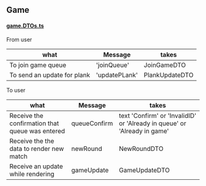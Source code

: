 ## Game

#### [game.DTOs.ts](..%2Fbackend%2Fsrc%2Fgame%2Fgame.DTOs.ts)

From user

| what                        | Message       | takes          |
|-----------------------------|---------------|----------------|
| To join game queue          | 'joinQueue'   | JoinGameDTO    |
| To send an update for plank | 'updatePLank' | PlankUpdateDTO |

To user

| what                                            | Message      | takes                                                   |
|-------------------------------------------------|--------------|---------------------------------------------------------|
| Receive the confirmation that queue was entered | queueConfirm | text 'Confirm' or 'InvalidID' or 'Already in queue' or 'Already in game' |
| Receive the the data to render new match        | newRound     | NewRoundDTO                                             |
| Receive an update while rendering               | gameUpdate   | GameUpdateDTO                                           |
